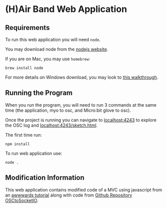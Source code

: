 # (H)Air Band Web Application
## Requirements
To run this web application you will need `node`.

You may download node from the [nodejs website](https://nodejs.org/en/download/). 

If you are on Mac, you may use `homebrew`:
```
brew install node
```

For more details on Windows download, you may look to [this walkthrough](https://www.guru99.com/download-install-node-js.html).

## Running the Program
When you run the program, you will need to run 3 commands at the same time (the application, myo to osc, and Micro:bit glove to osc).

Once the project is running you can navigate to [localhost:4243](http://localhost:4243) to explore the OSC log and [localhost:4243/sketch.html](http://localhost:4243/sketch.html).

The first time run:
```
npm install
```

To run web application use:
```
node .
```
## Modification Information
This web application contains modified code of a MVC using javascript from an [awwwards tutorial](https://www.awwwards.com/build-a-simple-javascript-app-the-mvc-way.html) along with code from [Github Repository OSCtoSocketIO](https://github.com/rustynymph/OSCtoSocketIO).